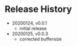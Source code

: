 # Release History

* 20200124, v0.0.1
	* initial release
* 20200125, v0.0.3
	* corrected buffersize
